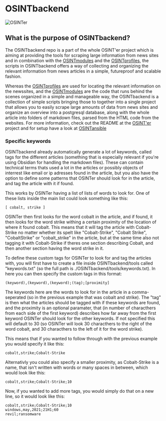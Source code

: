 # OSINTbackend

![OSINTer](https://raw.githubusercontent.com/bertmad3400/OSINTer/master/logo.png)

## What is the purpose of OSINTbackend?
The OSINTbackend repo is a part of the whole OSINT'er project which is aiming
at providing the tools for scraping large information from news sites and in
combination with the
[OSINTmodules](https://github.com/bertmad3400/OSINTmodules) and the
[OSINTprofiles](https://github.com/bertmad3400/OSINTprofiles), the scripts in
OSINTbackend offers a way of collecting and organizing the relevant information
from news articles in a simple, futureproof and scalable fashion.

Whereas the [OSINTprofiles](https://github.com/bertmad3400/OSINTprofiles) are
used for locating the relevant information on the newssites, and the
[OSINTmodules](https://github.com/bertmad3400/OSINTmodules) are the code that
runs behind the scenes organized in a simple and manageable way, the
OSINTbackend is a collection of simple scripts bringing those to together into a
single project that allows you to easily scrape large amounts of data from news
sites and organize an overview into a postgresql database, along with the whole
article into folders of markdown files, parsed from the HTML code from the
websites. For more information, check out the README at the
[OSINT'er](https://github.com/bertmad3400/OSINTer) project and for setup
have a look at [OSINTansible](https://github.com/bertmad3400/OSINTansible)

### Specific keywords
OSINTbackend already automatically generate a lot of keywords, called tags for
the different articles (something that is especially relevant if you're using
Obsidian for handling the markdown files). These can contain technical terms
thats used a lot in the articles or possibly objects of interrest like email or
ip adresses found in the article, but you also have the option to define some
patterns that OSINTer should look for in the article, and tag the article with
it if found.

This works by OSINTer having a list of lists of words to look for. One of these
lists inside the main list could look something like this:

```[ cobalt, strike ]```

OSINTer then first looks for the word cobalt in the article, and if found, it
then looks for the word strike withing a certain proximity of the location of
where it found cobalt. This means that it will tag the article with
Cobalt-Strike no matter whether its spelt like "Cobalt-Strike", "Cobalt Strike",
"CobaltStrike" or "cobalt_strike" in the article, but at the same time also not
tagging it with Cobalt-Strike if theres one section describing Cobalt, and then
another section having the word strike in it.

To define these custom tags for OSINTer to look for and tag the articles with,
you will first have to create a file inside OSINTbackend/tools called
"keywords.txt" (so the full path is ./OSINTbackend/tools/keywords.txt). In here
you can then specify the custom tags in this format:

```(keyword),(keyword),(keyword);(tag);[proximity]```

The keywords here are the words to look for in the article in a comma-seperated
(so in the previous example that was cobalt and strike). The "tag" is then what
the articles should be tagged with if these keywords are found, and the
proximity is an optional paramater, that (in number of characthers from each
side of the first keyword) describes how far away from the first keyword OSINTer
should look for the other keywords. If not specified this will default to 30 (so
OSINTer will look 30 characthers to the right of the word cobalt, and 30
characthers to the left of it for the word strike).

This means that if you wanted to follow through with the previous example you
would specify it like this:

```cobalt,strike;Cobalt-Strike```

Alternativly you could also specify a smaller proximity, as Cobalt-Strike is a
name, that isn't written with words or many spaces in between, which would look
like this:

```cobalt,strike;Cobalt-Strike;10```

Now, if you wanted to add more tags, you would simply do that on a new line, so
it would look like this:

```
cobalt,strike;Cobalt-Strike;10
windows,may,2021;21H1;60
revil;ransomware
```
